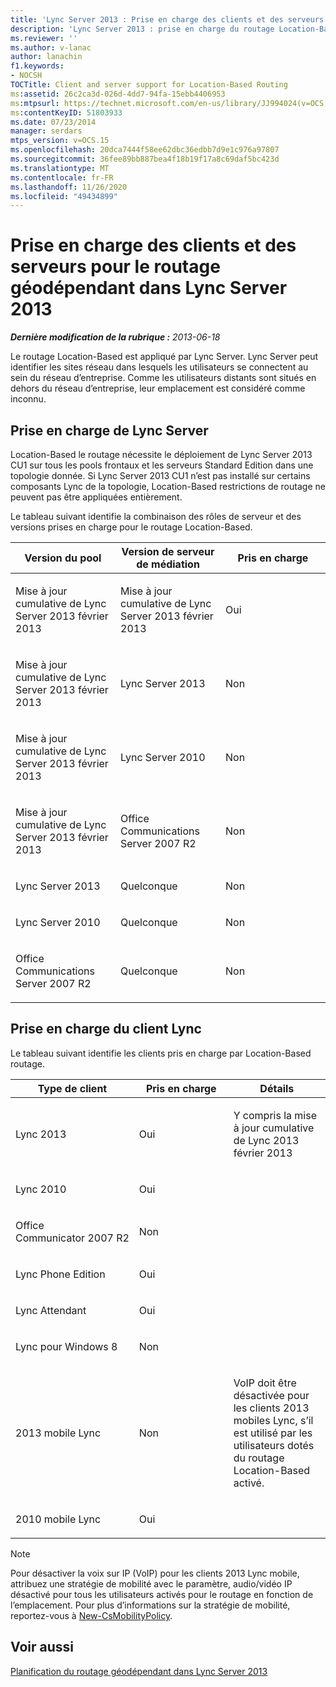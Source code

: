 ```yaml
---
title: 'Lync Server 2013 : Prise en charge des clients et des serveurs pour le routage géodépendant'
description: 'Lync Server 2013 : prise en charge du routage Location-Based par le client et le serveur.'
ms.reviewer: ''
ms.author: v-lanac
author: lanachin
f1.keywords:
- NOCSH
TOCTitle: Client and server support for Location-Based Routing
ms:assetid: 26c2ca3d-026d-4dd7-94fa-15ebb4406953
ms:mtpsurl: https://technet.microsoft.com/en-us/library/JJ994024(v=OCS.15)
ms:contentKeyID: 51803933
ms.date: 07/23/2014
manager: serdars
mtps_version: v=OCS.15
ms.openlocfilehash: 20dca7444f58ee62dbc36edbb7d9e1c976a97807
ms.sourcegitcommit: 36fee89bb887bea4f18b19f17a8c69daf5bc423d
ms.translationtype: MT
ms.contentlocale: fr-FR
ms.lasthandoff: 11/26/2020
ms.locfileid: "49434899"
---
```

# <a name="client-and-server-support-for-location-based-routing-in-lync-server-2013"></a>Prise en charge des clients et des serveurs pour le routage géodépendant dans Lync Server 2013

<div data-xmlns="http://www.w3.org/1999/xhtml">

<div class="topic" data-xmlns="http://www.w3.org/1999/xhtml" data-msxsl="urn:schemas-microsoft-com:xslt" data-cs="https://msdn.microsoft.com/">

<div data-asp="https://msdn2.microsoft.com/asp">



</div>

<div id="mainSection">

<div id="mainBody">

<span> </span>

_**Dernière modification de la rubrique :** 2013-06-18_

Le routage Location-Based est appliqué par Lync Server. Lync Server peut identifier les sites réseau dans lesquels les utilisateurs se connectent au sein du réseau d’entreprise. Comme les utilisateurs distants sont situés en dehors du réseau d’entreprise, leur emplacement est considéré comme inconnu.

<div>

## <a name="lync-server-support"></a>Prise en charge de Lync Server

Location-Based le routage nécessite le déploiement de Lync Server 2013 CU1 sur tous les pools frontaux et les serveurs Standard Edition dans une topologie donnée. Si Lync Server 2013 CU1 n’est pas installé sur certains composants Lync de la topologie, Location-Based restrictions de routage ne peuvent pas être appliquées entièrement.

Le tableau suivant identifie la combinaison des rôles de serveur et des versions prises en charge pour le routage Location-Based.


<table>
<colgroup>
<col style="width: 33%" />
<col style="width: 33%" />
<col style="width: 33%" />
</colgroup>
<thead>
<tr class="header">
<th>Version du pool</th>
<th>Version de serveur de médiation</th>
<th>Pris en charge</th>
</tr>
</thead>
<tbody>
<tr class="odd">
<td><p>Mise à jour cumulative de Lync Server 2013 février 2013</p></td>
<td><p>Mise à jour cumulative de Lync Server 2013 février 2013</p></td>
<td><p>Oui</p></td>
</tr>
<tr class="even">
<td><p>Mise à jour cumulative de Lync Server 2013 février 2013</p></td>
<td><p>Lync Server 2013</p></td>
<td><p>Non</p></td>
</tr>
<tr class="odd">
<td><p>Mise à jour cumulative de Lync Server 2013 février 2013</p></td>
<td><p>Lync Server 2010</p></td>
<td><p>Non</p></td>
</tr>
<tr class="even">
<td><p>Mise à jour cumulative de Lync Server 2013 février 2013</p></td>
<td><p>Office Communications Server 2007 R2</p></td>
<td><p>Non</p></td>
</tr>
<tr class="odd">
<td><p>Lync Server 2013</p></td>
<td><p>Quelconque</p></td>
<td><p>Non</p></td>
</tr>
<tr class="even">
<td><p>Lync Server 2010</p></td>
<td><p>Quelconque</p></td>
<td><p>Non</p></td>
</tr>
<tr class="odd">
<td><p>Office Communications Server 2007 R2</p></td>
<td><p>Quelconque</p></td>
<td><p>Non</p></td>
</tr>
</tbody>
</table>


</div>

<div>

## <a name="lync-client-support"></a>Prise en charge du client Lync

Le tableau suivant identifie les clients pris en charge par Location-Based routage.


<table>
<colgroup>
<col style="width: 33%" />
<col style="width: 33%" />
<col style="width: 33%" />
</colgroup>
<thead>
<tr class="header">
<th>Type de client</th>
<th>Pris en charge</th>
<th>Détails</th>
</tr>
</thead>
<tbody>
<tr class="odd">
<td><p>Lync 2013</p></td>
<td><p>Oui</p></td>
<td><p>Y compris la mise à jour cumulative de Lync 2013 février 2013</p></td>
</tr>
<tr class="even">
<td><p>Lync 2010</p></td>
<td><p>Oui</p></td>
<td> </td>
</tr>
<tr class="odd">
<td><p>Office Communicator 2007 R2</p></td>
<td><p>Non</p></td>
<td> </td>
</tr>
<tr class="even">
<td><p>Lync Phone Edition</p></td>
<td><p>Oui</p></td>
<td> </td>
</tr>
<tr class="odd">
<td><p>Lync Attendant</p></td>
<td><p>Oui</p></td>
<td> </td>
</tr>
<tr class="even">
<td><p>Lync pour Windows 8</p></td>
<td><p>Non</p></td>
<td> </td>
</tr>
<tr class="odd">
<td><p>2013 mobile Lync</p></td>
<td><p>Non</p></td>
<td><p>VoIP doit être désactivée pour les clients 2013 mobiles Lync, s’il est utilisé par les utilisateurs dotés du routage Location-Based activé.</p></td>
</tr>
<tr class="even">
<td><p>2010 mobile Lync</p></td>
<td><p>Oui</p></td>
<td> </td>
</tr>
</tbody>
</table>

  

<div>


> [!NOTE]  
> Pour désactiver la voix sur IP (VoIP) pour les clients 2013 Lync mobile, attribuez une stratégie de mobilité avec le paramètre, audio/vidéo IP désactivé pour tous les utilisateurs activés pour le routage en fonction de l’emplacement. Pour plus d’informations sur la stratégie de mobilité, reportez-vous à <A href="https://docs.microsoft.com/powershell/module/skype/New-CsMobilityPolicy">New-CsMobilityPolicy</A>.



</div>

</div>

<div>

## <a name="see-also"></a>Voir aussi


[Planification du routage géodépendant dans Lync Server 2013](lync-server-2013-planning-for-location-based-routing.md)  
  

</div>

</div>

<span> </span>

</div>

</div>

</div>

